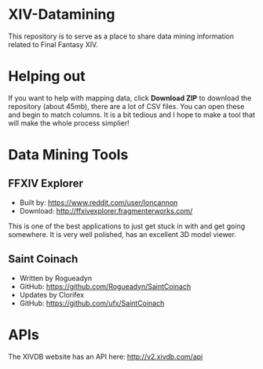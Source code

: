 # XIV-Datamining
This repository is to serve as a place to share data mining information related to Final Fantasy XIV.

# Helping out
If you want to help with mapping data, click **Download ZIP** to download the repository (about 45mb), there are a lot of CSV files. You can open these and begin to match columns. It is a bit tedious and I hope to make a tool that will make the whole process simplier!

# Data Mining Tools
## FFXIV Explorer
- Built by: https://www.reddit.com/user/Ioncannon
- Download: http://ffxivexplorer.fragmenterworks.com/

This is one of the best applications to just get stuck in with and get going somewhere. It is very well polished, has an excellent 3D model viewer.

## Saint Coinach
- Written by Rogueadyn
- GitHub: https://github.com/Rogueadyn/SaintCoinach
- Updates by Clorifex
- GitHub: https://github.com/ufx/SaintCoinach

# APIs
The XIVDB website has an API here: http://v2.xivdb.com/api
